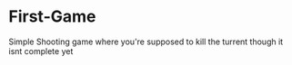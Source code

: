 # First-Game
Simple Shooting game where you're supposed to kill the turrent
though it isnt complete yet
